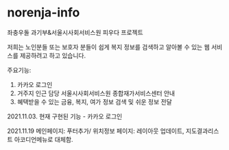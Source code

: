# norenja-info

좌충우돌 과기부&서울시사회서비스원 피우다 프로젝트

저희는 노인분들 또는 보호자 분들이 쉽게 복지 정보를 검색하고 알아볼 수 있는 웹 서비스를 제공하려고 하고 있습니다.

주요기능:
1. 카카오 로그인
2. 거주지 인근 담당 서울시사회서비스원 종합재가서비스센터 안내
3. 혜택받을 수 있는 금융, 복지, 여가 정보 검색 및 쉬운 정보 전달

2021.11.03. 현재 구현된 기능 - 카카오 로그인

2021.11.19 메인페이지: 푸터추가/ 위치정보 페이지: 레이아웃 업데이트, 지도결과리스트 아코디언메뉴로 대체함.
